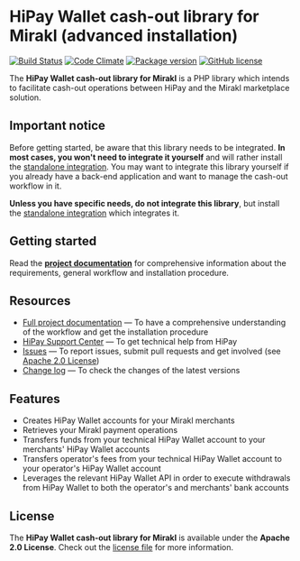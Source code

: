 # HiPay Wallet cash-out library for Mirakl (advanced installation)

[![Build Status](https://circleci.com/gh/hipay/hipay-wallet-cashout-mirakl-library/tree/master.svg?style=shield)](https://circleci.com/gh/hipay/hipay-wallet-cashout-mirakl-library/tree/master) [![Code Climate](https://codeclimate.com/github/hipay/hipay-wallet-cashout-mirakl-library/badges/gpa.svg)](https://codeclimate.com/github/hipay/hipay-wallet-cashout-mirakl-library) [![Package version](https://img.shields.io/packagist/v/hipay/hipay-wallet-cashout-mirakl-library.svg)](https://packagist.org/packages/hipay/hipay-wallet-cashout-mirakl-library) [![GitHub license](https://img.shields.io/badge/license-Apache%202-blue.svg)](https://raw.githubusercontent.com/hipay/hipay-wallet-cashout-mirakl-library/master/LICENSE.md)

The **HiPay Wallet cash-out library for Mirakl** is a PHP library which intends to facilitate cash-out operations between HiPay and the Mirakl marketplace solution.

## Important notice

Before getting started, be aware that this library needs to be integrated. **In most cases, you won't need to integrate it yourself** and will rather install the [standalone integration][repo-integration]. You may want to integrate this library yourself if you already have a back-end application and want to manage the cash-out workflow in it. 

**Unless you have specific needs, do not integrate this library**, but install the [standalone integration][repo-integration] which integrates it.

## Getting started

Read the **[project documentation][doc-home]** for comprehensive information about the requirements, general workflow and installation procedure.

## Resources
- [Full project documentation][doc-home] — To have a comprehensive understanding of the workflow and get the installation procedure
- [HiPay Support Center][hipay-help] — To get technical help from HiPay
- [Issues][project-issues] — To report issues, submit pull requests and get involved (see [Apache 2.0 License][project-license])
- [Change log][project-changelog] — To check the changes of the latest versions

## Features

- Creates HiPay Wallet accounts for your Mirakl merchants
- Retrieves your Mirakl payment operations
- Transfers funds from your technical HiPay Wallet account to your merchants' HiPay Wallet accounts
- Transfers operator's fees from your technical HiPay Wallet account to your operator's HiPay Wallet account
- Leverages the relevant HiPay Wallet API in order to execute withdrawals from HiPay Wallet to both the operator's and merchants' bank accounts

## License

The **HiPay Wallet cash-out library for Mirakl** is available under the **Apache 2.0 License**. Check out the [license file][project-license] for more information.

[doc-home]: https://github.com/hipay/hipay-wallet-cashout-mirakl-library/wiki

[hipay-help]: http://help.hipay.com

[project-issues]: https://github.com/hipay/hipay-wallet-cashout-mirakl-library/issues
[project-license]: LICENSE.md
[project-changelog]: CHANGELOG.md

[repo-integration]: https://github.com/hipay/hipay-wallet-cashout-mirakl-integration
